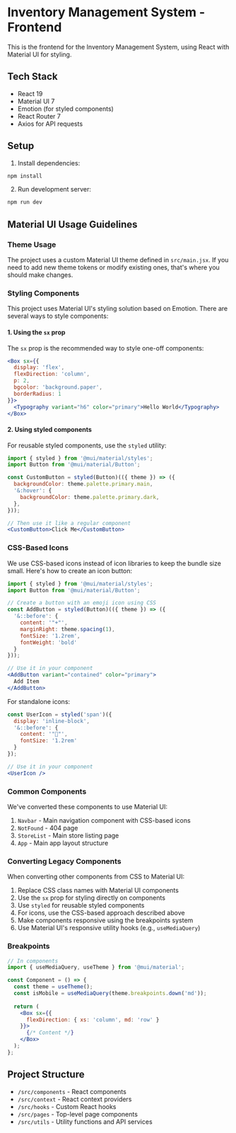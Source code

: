 # Inventory Management System - Frontend

This is the frontend for the Inventory Management System, using React with Material UI for styling.

## Tech Stack

- React 19
- Material UI 7
- Emotion (for styled components)
- React Router 7
- Axios for API requests

## Setup

1. Install dependencies:
```bash
npm install
```

2. Run development server:
```bash
npm run dev
```

## Material UI Usage Guidelines

### Theme Usage

The project uses a custom Material UI theme defined in `src/main.jsx`. If you need to add new theme tokens or modify existing ones, that's where you should make changes.

### Styling Components

This project uses Material UI's styling solution based on Emotion. There are several ways to style components:

#### 1. Using the `sx` prop

The `sx` prop is the recommended way to style one-off components:

```jsx
<Box sx={{ 
  display: 'flex', 
  flexDirection: 'column', 
  p: 2,
  bgcolor: 'background.paper',
  borderRadius: 1
}}>
  <Typography variant="h6" color="primary">Hello World</Typography>
</Box>
```

#### 2. Using styled components

For reusable styled components, use the `styled` utility:

```jsx
import { styled } from '@mui/material/styles';
import Button from '@mui/material/Button';

const CustomButton = styled(Button)(({ theme }) => ({
  backgroundColor: theme.palette.primary.main,
  '&:hover': {
    backgroundColor: theme.palette.primary.dark,
  },
}));

// Then use it like a regular component
<CustomButton>Click Me</CustomButton>
```

### CSS-Based Icons

We use CSS-based icons instead of icon libraries to keep the bundle size small. Here's how to create an icon button:

```jsx
import { styled } from '@mui/material/styles';
import Button from '@mui/material/Button';

// Create a button with an emoji icon using CSS
const AddButton = styled(Button)(({ theme }) => ({
  '&::before': {
    content: '"+"',
    marginRight: theme.spacing(1),
    fontSize: '1.2rem',
    fontWeight: 'bold'
  }
}));

// Use it in your component
<AddButton variant="contained" color="primary">
  Add Item
</AddButton>
```

For standalone icons:

```jsx
const UserIcon = styled('span')({
  display: 'inline-block',
  '&::before': {
    content: '"👤"',
    fontSize: '1.2rem'
  }
});

// Use it in your component
<UserIcon />
```

### Common Components

We've converted these components to use Material UI:

1. `Navbar` - Main navigation component with CSS-based icons
2. `NotFound` - 404 page
3. `StoreList` - Main store listing page
4. `App` - Main app layout structure

### Converting Legacy Components

When converting other components from CSS to Material UI:

1. Replace CSS class names with Material UI components
2. Use the `sx` prop for styling directly on components
3. Use `styled` for reusable styled components
4. For icons, use the CSS-based approach described above
5. Make components responsive using the breakpoints system
6. Use Material UI's responsive utility hooks (e.g., `useMediaQuery`)

### Breakpoints

```jsx
// In components
import { useMediaQuery, useTheme } from '@mui/material';

const Component = () => {
  const theme = useTheme();
  const isMobile = useMediaQuery(theme.breakpoints.down('md'));
  
  return (
    <Box sx={{ 
      flexDirection: { xs: 'column', md: 'row' }
    }}>
      {/* Content */}
    </Box>
  );
};
```

## Project Structure

- `/src/components` - React components
- `/src/context` - React context providers
- `/src/hooks` - Custom React hooks
- `/src/pages` - Top-level page components
- `/src/utils` - Utility functions and API services
